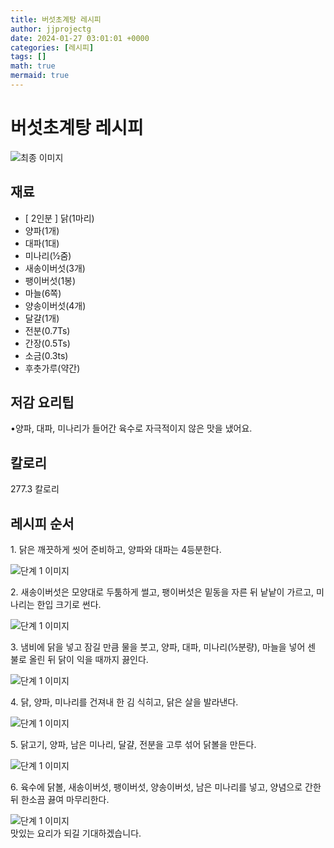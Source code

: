 ```yaml
---
title: 버섯초계탕 레시피
author: jjprojectg
date: 2024-01-27 03:01:01 +0000
categories: [레시피]
tags: []
math: true
mermaid: true
---
```

<meta name="og:type" content="website"/>
<meta charset="UTF-8"/>
<div class="header">
  <h1>버섯초계탕 레시피</h1>
</div>

<div class="container my-4">
  <div class="row">
    <div class="col-12 col-md-6">
      <div class="recipe-image">
        <img src="https://www.foodsafetykorea.go.kr/common/ecmFileView.do?ecm_file_no=1NxSkgr9544" class="step-image" alt="최종 이미지"/>
      </div>
    </div>
    <div class="col-12 col-md-6">
      <div class="ingredients">
        <h2>재료</h2>
        <ul class="card">
          <li> [ 2인분 ] 닭(1마리) </li>
          <li>  양파(1개) </li>
          <li>  대파(1대) </li>
          <li>  미나리(½줌) </li>
          <li>  새송이버섯(3개) </li>
          <li>  팽이버섯(1봉) </li>
          <li>  마늘(6쪽) </li>
          <li>  양송이버섯(4개) </li>
          <li>  달걀(1개) </li>
          <li>  전분(0.7Ts) </li>
          <li>  간장(0.5Ts) </li>
          <li>  소금(0.3ts) </li>
          <li>  후춧가루(약간) </li>
</ul>
      </div>
    </div>
    <div class="col-12 col-md-6">
      <div class="ingredients">
        <h2>저감 요리팁</h2>
        <div class="card"> 
          <p>
            •양파, 대파, 미나리가 들어간 육수로 자극적이지 않은 맛을 냈어요.
          </p>
        </div>
      </div>
      <div class="ingredients">
        <h2>칼로리</h2>
        <div class="card"> 
          <p>
            277.3 칼로리
          </p>
        </div>
      </div>
    </div>
  </div>

  <h2 class="my-4">레시피 순서</h2>
  <div class="card recipe-card">
    <div class="card-body recipe-step">
      <p class="card-text step-description">1. 닭은 깨끗하게 씻어 준비하고, 양파와 대파는 4등분한다.</p>
      <img src="https://www.foodsafetykorea.go.kr/common/ecmFileView.do?ecm_file_no=1NxSkgr96_L" alt="단계 1 이미지" class="step-image"/>
    </div>
  </div>
  <div class="card recipe-card">
    <div class="card-body recipe-step">
      <p class="card-text step-description">2. 새송이버섯은 모양대로 두툼하게 썰고, 팽이버섯은 밑동을 자른 뒤 낱낱이 가르고, 미나리는 한입 크기로 썬다.</p>
      <img src="https://www.foodsafetykorea.go.kr/common/ecmFileView.do?ecm_file_no=1NxSkgr971Y" alt="단계 1 이미지" class="step-image"/>
    </div>
  </div>
  <div class="card recipe-card">
    <div class="card-body recipe-step">
      <p class="card-text step-description">3. 냄비에 닭을 넣고 잠길 만큼 물을 붓고, 양파, 대파, 미나리(½분량), 마늘을 넣어 센 불로 올린 뒤 닭이 익을 때까지 끓인다.</p>
      <img src="https://www.foodsafetykorea.go.kr/common/ecmFileView.do?ecm_file_no=1NxSkgr975h" alt="단계 1 이미지" class="step-image"/>
    </div>
  </div>
  <div class="card recipe-card">
    <div class="card-body recipe-step">
      <p class="card-text step-description">4. 닭, 양파, 미나리를 건져내 한 김 식히고, 닭은 살을 발라낸다.</p>
      <img src="https://www.foodsafetykorea.go.kr/common/ecmFileView.do?ecm_file_no=1NxSkgr97AN" alt="단계 1 이미지" class="step-image"/>
    </div>
  </div>
  <div class="card recipe-card">
    <div class="card-body recipe-step">
      <p class="card-text step-description">5. 닭고기, 양파, 남은 미나리, 달걀, 전분을 고루 섞어 닭볼을 만든다.</p>
      <img src="https://www.foodsafetykorea.go.kr/common/ecmFileView.do?ecm_file_no=1NxSkgr97DC" alt="단계 1 이미지" class="step-image"/>
    </div>
  </div>
  <div class="card recipe-card">
    <div class="card-body recipe-step">
      <p class="card-text step-description">6. 육수에 닭볼, 새송이버섯, 팽이버섯, 양송이버섯, 남은 미나리를 넣고, 양념으로 간한 뒤 한소끔 끓여 마무리한다.</p>
      <img src="https://www.foodsafetykorea.go.kr/common/ecmFileView.do?ecm_file_no=1NxSkgr97Fo" alt="단계 1 이미지" class="step-image"/>
    </div>
  </div>

</div>
맛있는 요리가 되길 기대하겠습니다.
